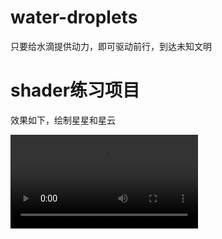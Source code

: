 # water-droplets
只要给水滴提供动力，即可驱动前行，到达未知文明

# shader练习项目

效果如下，绘制星星和星云

<video src="./movie.mp4" controls></video>
